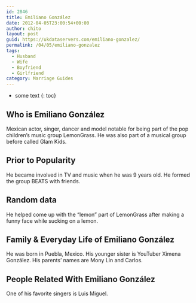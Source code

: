 ```yaml
---
id: 2846
title: Emiliano González
date: 2012-04-05T23:00:54+00:00
author: chito
layout: post
guid: https://ukdataservers.com/emiliano-gonzalez/
permalink: /04/05/emiliano-gonzalez
tags:
  - Husband
  - Wife
  - Boyfriend
  - Girlfriend
category: Marriage Guides
---
```


* some text
{: toc}


## Who is  Emiliano González
                  
                  
                  
Mexican actor, singer, dancer and model notable for being part of the pop children&#8217;s music group LemonGrass. He was also part of a musical group before called Glam Kids. 
                  
                
                
                
## Prior to Popularity 
                  
                  
                  
He became involved in TV and music when he was 9 years old. He formed the group BEATS with friends. 
                  
                
                
                
## Random data 
                  
                  
                  
He helped come up with the &#8220;lemon&#8221; part of LemonGrass after making a funny face while sucking on a lemon.
                  
                
                
                
## Family & Everyday Life of Emiliano González
                  
                  
                  
He was born in Puebla, Mexico. His younger sister is YouTuber Ximena González. His parents&#8217; names are Mony Lin and Carlos. 
                  
                
                
                
## People Related With  Emiliano González
                  
                  
                  
One of his favorite singers is Luis Miguel.
                  
                
              
            
          
          
          
    
    
  
